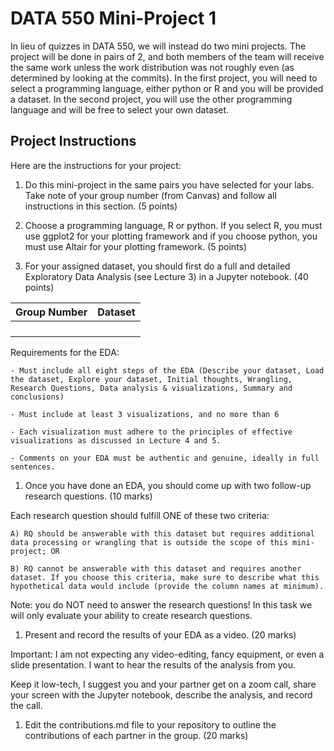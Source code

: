 # DATA 550 Mini-Project 1

In lieu of quizzes in DATA 550, we will instead do two mini projects.
The project will be done in pairs of 2, and both members of the team will receive the same work unless the work distribution was not roughly even (as determined by looking at the commits).
In the first project, you will need to select a programming language, either python or R and you will be provided a dataset.
In the second project, you will use the other programming language and will be free to select your own dataset.

## Project Instructions

Here are the instructions for your project:

1. Do this mini-project in the same pairs you have selected for your labs. Take note of your group number (from Canvas) and follow all instructions in this section. (5 points)

1. Choose a programming language, R or python. If you select R, you must use ggplot2 for your plotting framework and if you choose python, you must use Altair for your plotting framework. (5 points)

1. For your assigned dataset, you should first do a full and detailed Exploratory Data Analysis (see Lecture 3) in a Jupyter notebook. (40 points)

| Group Number | Dataset |
| ------------ | ------- |
|  | |
|  | |
|  | |
|  | |

Requirements for the EDA:

	- Must include all eight steps of the EDA (Describe your dataset, Load the dataset, Explore your dataset, Initial thoughts, Wrangling, Research Questions, Data analysis & visualizations, Summary and conclusions)

	- Must include at least 3 visualizations, and no more than 6

	- Each visualization must adhere to the principles of effective visualizations as discussed in Lecture 4 and 5.

	- Comments on your EDA must be authentic and genuine, ideally in full sentences.

1. Once you have done an EDA, you should come up with two follow-up research questions. (10 marks)

Each research question should fulfill ONE of these two criteria:

	A) RQ should be answerable with this dataset but requires additional data processing or wrangling that is outside the scope of this mini-project; OR

	B) RQ cannot be answerable with this dataset and requires another dataset. If you choose this criteria, make sure to describe what this hypothetical data would include (provide the column names at minimum).

Note: you do NOT need to answer the research questions! In this task we will only evaluate your ability to create research questions.

1. Present and record the results of your EDA as a video. (20 marks)

Important: I am not expecting any video-editing, fancy equipment, or even a slide presentation. 
I want to hear the results of the analysis from you.

Keep it low-tech, I suggest you and your partner get on a zoom call, share your screen with the Jupyter notebook, describe the analysis, and record the call. 

1. Edit the contributions.md file to your repository to outline the contributions of each partner in the group. (20 marks)




